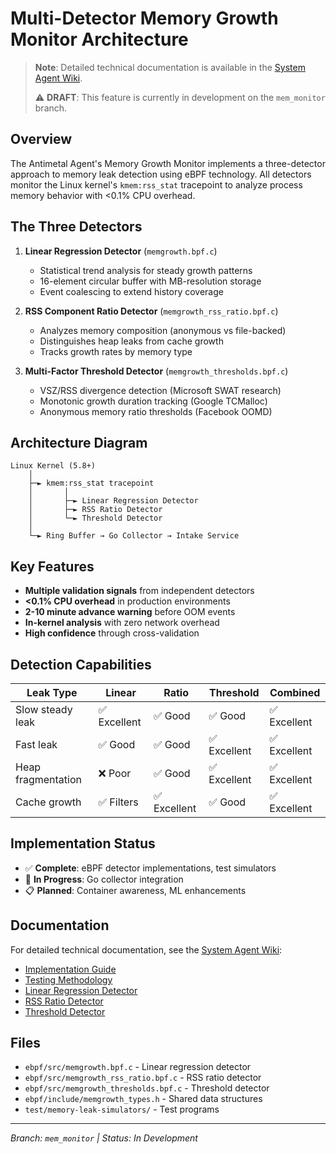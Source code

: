 # Multi-Detector Memory Growth Monitor Architecture

> **Note**: Detailed technical documentation is available in the [System Agent Wiki](https://github.com/antimetal/system-agent/wiki/Memory-Monitoring/Overview).
>
> ⚠️ **DRAFT**: This feature is currently in development on the `mem_monitor` branch.

## Overview

The Antimetal Agent's Memory Growth Monitor implements a three-detector approach to memory leak detection using eBPF technology. All detectors monitor the Linux kernel's `kmem:rss_stat` tracepoint to analyze process memory behavior with <0.1% CPU overhead.

## The Three Detectors

1. **Linear Regression Detector** (`memgrowth.bpf.c`)
   - Statistical trend analysis for steady growth patterns
   - 16-element circular buffer with MB-resolution storage
   - Event coalescing to extend history coverage

2. **RSS Component Ratio Detector** (`memgrowth_rss_ratio.bpf.c`)
   - Analyzes memory composition (anonymous vs file-backed)
   - Distinguishes heap leaks from cache growth
   - Tracks growth rates by memory type

3. **Multi-Factor Threshold Detector** (`memgrowth_thresholds.bpf.c`)
   - VSZ/RSS divergence detection (Microsoft SWAT research)
   - Monotonic growth duration tracking (Google TCMalloc)
   - Anonymous memory ratio thresholds (Facebook OOMD)

## Architecture Diagram

```
Linux Kernel (5.8+)
    │
    ├─► kmem:rss_stat tracepoint
    │       │
    │       ├─► Linear Regression Detector
    │       ├─► RSS Ratio Detector
    │       └─► Threshold Detector
    │
    └─► Ring Buffer → Go Collector → Intake Service
```

## Key Features

- **Multiple validation signals** from independent detectors
- **<0.1% CPU overhead** in production environments
- **2-10 minute advance warning** before OOM events
- **In-kernel analysis** with zero network overhead
- **High confidence** through cross-validation

## Detection Capabilities

| Leak Type | Linear | Ratio | Threshold | Combined |
|-----------|--------|-------|-----------|----------|
| Slow steady leak | ✅ Excellent | ✅ Good | ✅ Good | ✅ Excellent |
| Fast leak | ✅ Good | ✅ Good | ✅ Excellent | ✅ Excellent |
| Heap fragmentation | ❌ Poor | ✅ Good | ✅ Excellent | ✅ Excellent |
| Cache growth | ✅ Filters | ✅ Excellent | ✅ Good | ✅ Excellent |

## Implementation Status

- ✅ **Complete**: eBPF detector implementations, test simulators
- 🚧 **In Progress**: Go collector integration
- 📋 **Planned**: Container awareness, ML enhancements

## Documentation

For detailed technical documentation, see the [System Agent Wiki](https://github.com/antimetal/system-agent/wiki/Memory-Monitoring/Overview):

- [Implementation Guide](https://github.com/antimetal/system-agent/wiki/Memory-Monitoring/Implementation-Guide)
- [Testing Methodology](https://github.com/antimetal/system-agent/wiki/Memory-Monitoring/Testing-Methodology)
- [Linear Regression Detector](https://github.com/antimetal/system-agent/wiki/Memory-Monitoring/Detectors/Linear-Regression-Detector)
- [RSS Ratio Detector](https://github.com/antimetal/system-agent/wiki/Memory-Monitoring/Detectors/RSS-Ratio-Detector)
- [Threshold Detector](https://github.com/antimetal/system-agent/wiki/Memory-Monitoring/Detectors/Threshold-Detector)

## Files

- `ebpf/src/memgrowth.bpf.c` - Linear regression detector
- `ebpf/src/memgrowth_rss_ratio.bpf.c` - RSS ratio detector
- `ebpf/src/memgrowth_thresholds.bpf.c` - Threshold detector
- `ebpf/include/memgrowth_types.h` - Shared data structures
- `test/memory-leak-simulators/` - Test programs

---
*Branch: `mem_monitor` | Status: In Development*